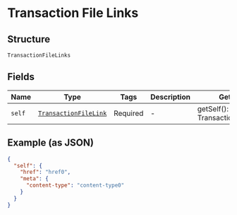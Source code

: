 
# Transaction File Links

## Structure

`TransactionFileLinks`

## Fields

| Name | Type | Tags | Description | Getter | Setter |
|  --- | --- | --- | --- | --- | --- |
| `self` | [`TransactionFileLink`](../../doc/models/transaction-file-link.md) | Required | - | getSelf(): TransactionFileLink | setSelf(TransactionFileLink self): void |

## Example (as JSON)

```json
{
  "self": {
    "href": "href0",
    "meta": {
      "content-type": "content-type0"
    }
  }
}
```

